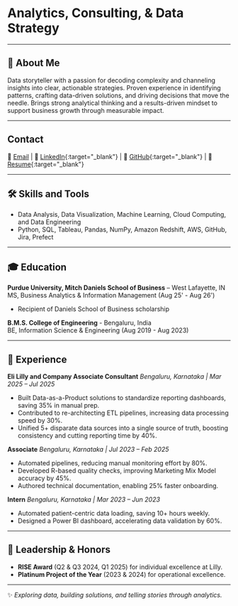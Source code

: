 # Analytics, Consulting, & Data Strategy
---

## 👋 About Me

Data storyteller with a passion for decoding complexity and channeling insights into clear, actionable strategies.
Proven experience in identifying patterns, crafting data-driven solutions, and driving decisions that move the
needle. Brings strong analytical thinking and a results-driven mindset to support business growth through
measurable impact.

---

## Contact  
📧 [Email](mailto:sdurg@purdue.edu)  | 🔗 [LinkedIn](https://www.linkedin.com/in/sughoshdurg/){:target="_blank"}  | 🔗 [GitHub](https://github.com/sughoshdurg){:target="_blank"}  | 📄 [Resume](assets/Sughosh_Durg_Resume.pdf){:target="_blank"}

---

## 🛠 Skills and Tools
- Data Analysis, Data Visualization, Machine Learning, Cloud Computing, and Data Engineering  
- Python, SQL, Tableau, Pandas, NumPy, Amazon Redshift, AWS, GitHub, Jira, Prefect
  
---

## 🎓 Education
**Purdue University, Mitch Daniels School of Business** – West Lafayette, IN  
MS, Business Analytics & Information Management (Aug 25' - Aug 26')  
- Recipient of Daniels School of Business scholarship

**B.M.S. College of Engineering** - Bengaluru, India  
BE, Information Science & Engineering (Aug 2019 - Aug 2023)  

---

## 💼 Experience

**Eli Lilly and Company 
Associate Consultant** *Bengaluru, Karnataka | Mar 2025 – Jul 2025*  
- Built Data-as-a-Product solutions to standardize reporting dashboards, saving 35% in manual prep.  
- Contributed to re-architecting ETL pipelines, increasing data processing speed by 30%.  
- Unified 5+ disparate data sources into a single source of truth, boosting consistency and cutting reporting time by 40%.  

**Associate** *Bengaluru, Karnataka | Jul 2023 – Feb 2025*  
- Automated pipelines, reducing manual monitoring effort by 80%.  
- Developed R-based quality checks, improving Marketing Mix Model accuracy by 45%.  
- Authored technical documentation, enabling 25% faster onboarding.  

**Intern** *Bengaluru, Karnataka | Mar 2023 – Jun 2023*  
- Automated patient-centric data loading, saving 10+ hours weekly.  
- Designed a Power BI dashboard, accelerating data validation by 60%.

---

## 🌟 Leadership & Honors
- **RISE Award** (Q2 & Q3 2024, Q1 2025) for individual excellence at Lilly.  
- **Platinum Project of the Year** (2023 & 2024) for operational excellence.
  
---

✨ *Exploring data, building solutions, and telling stories through analytics.*
